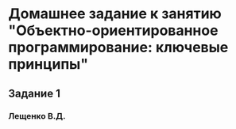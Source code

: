 # Домашнее задание к занятию "Объектно-ориентированное программирование: ключевые принципы"
## Задание 1
### Лещенко В.Д.